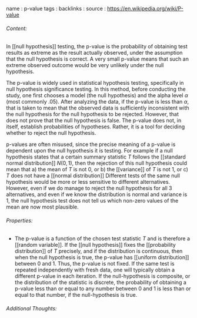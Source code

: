 name : p-value
tags : 
backlinks : 
source : https://en.wikipedia.org/wiki/P-value

###### Content:
In [[null hypothesis]] testing, the p-value is the probability of obtaining test results as extreme as the result actually observed, under the assumption that the null hypothesis is correct. A very small p-value means that such an extreme observed outcome would be very unlikely under the null hypothesis.

The p-value is widely used in statistical hypothesis testing, specifically in null hypothesis significance testing. In this method, before conducting the study, one first chooses a model (the null hypothesis) and the alpha level $\alpha$ (most commonly .05). After analyzing the data, if the p-value is less than $\alpha$, that is taken to mean that the observed data is sufficiently inconsistent with the null hypothesis for the null hypothesis to be rejected. However, that does not prove that the null hypothesis is false. The p-value does not, in itself, establish probabilities of hypotheses. Rather, it is a tool for deciding whether to reject the null hypothesis.

p-values are often misused, since the precise meaning of a p-value is dependent upon the null hypothesis it is testing. For example if a null hypothesis states that a certain summary statistic $T$ follows the [[standard normal distribution]] $N(0,1)$, then the rejection of this null hypothesis could mean that 
a) the mean of $T$ is not 0, or 
b) the [[variance]] of $T$ is not 1, or 
c) $T$ does not have a [[normal distribution]]
Different tests of the same null hypothesis would be more or less sensitive to different alternatives. However, even if we do manage to reject the null hypothesis for all 3 alternatives, and even if we know the distribution is normal and variance is 1, the null hypothesis test does not tell us which non-zero values of the mean are now most plausible. 

###### Properties:
- The p-value is a function of the chosen test statistic $T$ and is therefore a [[random variable]]. If the [[null hypothesis]] fixes the [[probability distribution]] of $T$ precisely, and if the distribution is continuous, then when the null hypothesis is true, the p-value has [[uniform distribution]] between 0 and 1. Thus, the p-value is not fixed. If the same test is repeated independently with fresh data, one will typically obtain a different p-value in each iteration. If the null-hypothesis is composite, or the distribution of the statistic is discrete, the probability of obtaining a p-value less than or equal to any number between 0 and 1 is less than or equal to that number, if the null-hypothesis is true.

###### Additional Thoughts:
